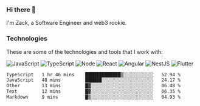 ### Hi there 👋
I'm Zack, a Software Engineer and web3 rookie.

### Technologies
These are some of the technologies and tools that I work with:

![JavaScript](https://img.shields.io/badge/JavaScript-323330.svg?logo=javascript&logoColor=F7DF1E) 
![TypeScript](https://img.shields.io/badge/TypeScript-007ACC.svg?logo=typescript&logoColor=white) 
![Node](https://img.shields.io/badge/Node.js-43853D.svg?logo=node.js&logoColor=white)
![React](https://img.shields.io/badge/React-20232a.svg?logo=react&logoColor=61DAFB) 
![Angular](https://img.shields.io/badge/Angular-E23237.svg?logo=angularjs&logoColor=white)
![NestJS](https://img.shields.io/badge/NestJS-E0234E?logo=nestjs&logoColor=white)
![Flutter](https://img.shields.io/badge/Flutter-02569B.svg?logo=flutter&logoColor=white)

<!--START_SECTION:waka-->

```txt
TypeScript   1 hr 46 mins    █████████████▒░░░░░░░░░░░   52.94 %
JavaScript   48 mins         ██████░░░░░░░░░░░░░░░░░░░   24.17 %
Other        13 mins         █▓░░░░░░░░░░░░░░░░░░░░░░░   06.48 %
Text         12 mins         █▓░░░░░░░░░░░░░░░░░░░░░░░   06.35 %
Markdown     9 mins          █▒░░░░░░░░░░░░░░░░░░░░░░░   04.93 %
```

<!--END_SECTION:waka-->
